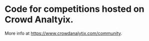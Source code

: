 # Code for competitions hosted on Crowd Analtyix.
More info at https://www.crowdanalytix.com/community.
